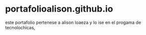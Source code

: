 # portafolioalison.github.io
este portafolio pertenese  a alison loaeza y lo ise en el progama de tecnolochicas,
